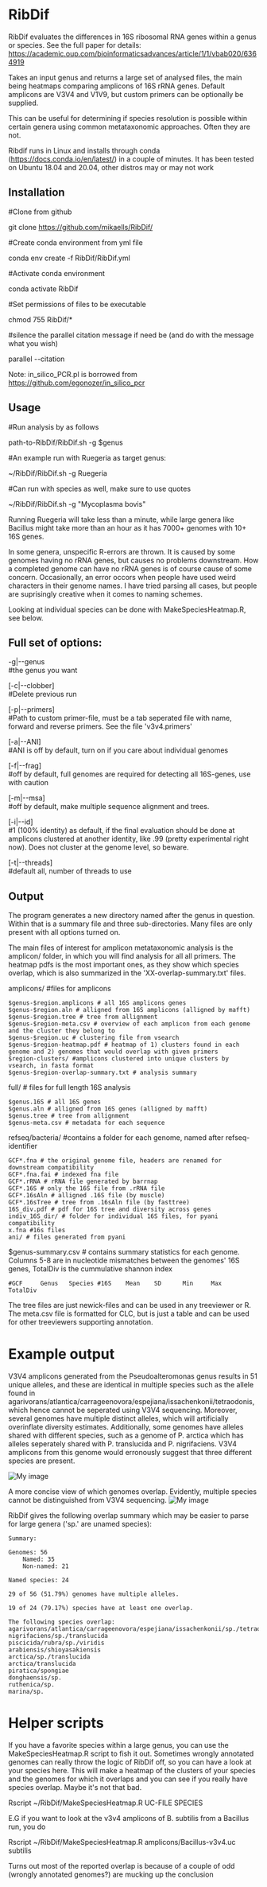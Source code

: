 # RibDif
RibDif evaluates the differences in 16S ribosomal RNA genes within a genus or species. See the full paper for details: https://academic.oup.com/bioinformaticsadvances/article/1/1/vbab020/6364919

Takes an input genus and returns a large set of analysed files, the main being heatmaps comparing amplicons of 16S rRNA genes. Default amplicons are V3V4 and V1V9, but 
custom primers can be optionally be supplied.

This can be useful for determining if species resolution is possible within certain genera using common metataxonomic approaches. Often they are not.

Ribdif runs in Linux and installs through conda (https://docs.conda.io/en/latest/) in a couple of minutes. It has been tested on Ubuntu 18.04 and 20.04, other distros 
may or may not work

## Installation

#Clone from github

git clone https://github.com/mikaells/RibDif/

#Create conda environment from yml file

conda env create -f RibDif/RibDif.yml

#Activate conda environment 

conda activate RibDif

#Set permissions of files to be executable 

chmod 755 RibDif/*

#silence the parallel citation message if need be (and do with the message what you wish)

parallel --citation   


Note: in_silico_PCR.pl is borrowed from https://github.com/egonozer/in_silico_pcr


## Usage
#Run analysis by as follows 

path-to-RibDif/RibDif.sh -g $genus

#An example run with Ruegeria as target genus:

~/RibDif/RibDif.sh -g Ruegeria

#Can run with species as well, make sure to use quotes

~/RibDif/RibDif.sh -g "Mycoplasma bovis"


Running Ruegeria will take less than a minute, while large genera like Bacillus might take more than an hour as it has 7000+ genomes with 10+ 16S genes.

In some genera, unspecific R-errors are thrown. It is caused by some genomes having no rRNA genes, but causes no problems downstream. How a completed genome can have no 
rRNA genes is of course cause of some concern. Occasionally, an error occors when people have used weird characters in their genome names. I have tried parsing all cases, but people are suprisingly creative when it comes to naming schemes.

Looking at individual species can be done with MakeSpeciesHeatmap.R, see below.

## Full set of options:

 -g|--genus     
 #the genus you want
 
[-c|--clobber]  
#Delete previous run

[-p|--primers]   
#Path to custom primer-file, must be a tab seperated file with name, forward and reverse primers. See the file 'v3v4.primers' 

[-a|--ANI]      
#ANI is off by default, turn on if you care about individual genomes

[-f|--frag]     
#off by default, full genomes are required for detecting all 16S-genes, use with caution 

[-m|--msa]     
#off by default, make multiple sequence alignment and trees.  

[-i|--id]       
#1 (100% identity) as default, if the final evaluation should be done at amplicons clustered at another identity, 
like .99 (pretty experimental right now). Does not cluster at the genome level, so beware.

[-t|--threads]  
#default all, number of threads to use


## Output

The program generates a new directory named after the genus in question. Within that is a summary file and three sub-directories. Many files are only present with all options turned on.

The main files of interest for amplicon metataxonomic analysis is the amplicon/ folder, in which you will find analysis for all all primers. The heatmap pdfs is the most important ones, as they show which species overlap, which is also summarized in the 'XX-overlap-summary.txt' files.


amplicons/ #files for amplicons
  
    $genus-$region.amplicons # all 16S amplicons genes  
    $genus-$region.aln # alligned from 16S amplicons (alligned by mafft)  
    $genus-$region.tree # tree from allignment  
    $genus-$region-meta.csv # overview of each amplicon from each genome and the cluster they belong to
    $genus-$region.uc # clustering file from vsearch
    $genus-$region-heatmap.pdf # heatmap of 1) clusters found in each genome and 2) genomes that would overlap with given primers
    $region-clusters/ #amplicons clustered into unique clusters by vsearch, in fasta format
    $genus-$region-overlap-summary.txt # analysis summary
    
full/ # files for full length 16S analysis
  
    $genus.16S # all 16S genes  
    $genus.aln # alligned from 16S genes (alligned by mafft)  
    $genus.tree # tree from allignment  
    $genus-meta.csv # metadata for each sequence  

refseq/bacteria/ #contains a folder for each genome, named after refseq-identifier

    GCF*.fna # the original genome file, headers are renamed for downstream compatibility
    GCF*.fna.fai # indexed fna file  
    GCF*.rRNA # rRNA file generated by barrnap  
    GCF*.16S # only the 16S file from .rRNA file  
    GCF*.16sAln # alligned .16S file (by muscle)  
    GCF*.16sTree # tree from .16sAln file (by fasttree)  
    16S_div.pdf # pdf for 16S tree and diversity across genes  
    indiv_16S_dir/ # folder for individual 16S files, for pyani compatibility  
    x.fna #16s files  
    ani/ # files generated from pyani


$genus-summary.csv # contains summary statistics for each genome. Columns 5-8 are in nucleotide mismatches between the genomes' 16S genes, TotalDiv is the cummulative shannon index
 
    #GCF     Genus   Species #16S    Mean    SD      Min     Max   TotalDiv 


  
The tree files are just newick-files and can be used in any treeviewer or R. The meta.csv file is formatted for CLC, but is just a table and can be used for other treeviewers supporting annotation.

# Example output

V3V4 amplicons generated from the Pseudoalteromonas genus results in 51 unique alleles, and these are identical in multiple species such as the allele found in agarivorans/atlantica/carrageenovora/espejiana/issachenkonii/tetraodonis, which hence cannot be seperated using V3V4 sequencing. Moreover, several genomes have multiple distinct alleles, which will artificially overinflate diversity estimates. Additionally, some genomes have alleles shared with different species, such as a genome of P. arctica which has alleles seperately shared with P. translucida and P. nigrifaciens. V3V4 amplicons from this genome would erronously suggest that three different species are present.

![My image](https://github.com/mikaells/RibDif/blob/master/img/Pseudoalteromonas-V3V4_clusterdistri.png)

A more concise view of which genomes overlap. Evidently, multiple species cannot be distinguished from V3V4 sequencing.
![My image](https://github.com/mikaells/RibDif/blob/master/img/Pseudoalteromonas-V3V4_confusionmat.png)


RibDif gives the following overlap summary which may be easier to parse for large genera ('sp.' are unamed species): 

    Summary:
    
    Genomes: 56
    	Named: 35
    	Non-named: 21

    Named species: 24
    
    29 of 56 (51.79%) genomes have multiple alleles.

    19 of 24 (79.17%) species have at least one overlap.

    The following species overlap:
	agarivorans/atlantica/carrageenovora/espejiana/issachenkonii/sp./tetraodonis
	nigrifaciens/sp./translucida
	piscicida/rubra/sp./viridis
	arabiensis/shioyasakiensis
	arctica/sp./translucida
	arctica/translucida
	piratica/spongiae
	donghaensis/sp.
	ruthenica/sp.
	marina/sp.

# Helper scripts
If you have a favorite species within a large genus, you can use the MakeSpeciesHeatmap.R script to fish it out. Sometimes wrongly annotated genomes can really throw the logic of RibDif off, so you can have a look at your species here. This will make a heatmap of the clusters of your species and the genomes for which it overlaps and you can see if you really have species overlap. Maybe it's not that bad.

Rscript ~/RibDif/MakeSpeciesHeatmap.R UC-FILE SPECIES

E.G if you want to look at the v3v4 amplicons of B. subtilis from a Bacillus run, you do

Rscript ~/RibDif/MakeSpeciesHeatmap.R amplicons/Bacillus-v3v4.uc subtilis

Turns out most of the reported overlap is because of a couple of odd (wrongly annotated genomes?) are mucking up the conclusion
